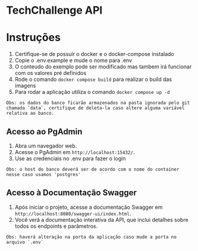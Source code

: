 # TechChallenge API

# Instruções

1. Certifique-se de possuir o docker e o docker-compose instalado
2. Copie o .env.example e mude o nome para .env
3. O conteudo do exemplo pode ser modificado mas tambem irá funcionar com os valores pré definidos
4. Rode o comando `docker compose build` para realizar o build das imagens
5. Para rodar a aplicação utiliza o comando `docker compose up -d`

```
Obs: os dados do banco ficarão armazenados na pasta ignorada pelo git chamada `data`, certifique de deleta-la caso altere alguma variável relativa ao banco. 
```

## Acesso ao PgAdmin

1. Abra um navegador web.
2. Acesse o PgAdmin em `http://localhost:15432/`.
3. Use as credenciais no .env para fazer o login

```
Obs: o host do banco deverá ser de acordo com o nome do container nesse caso usamos 'postgres'
```

## Acesso à Documentação Swagger

1. Após iniciar o projeto, acesse a documentação Swagger em `http://localhost:8080/swagger-ui/index.html`.
2. Você verá a documentação interativa da API, que inclui detalhes sobre todos os endpoints e parâmetros.

```
Obs: haverá alteração na porta da aplicação caso mude a porta no arquivo `.env`
```
